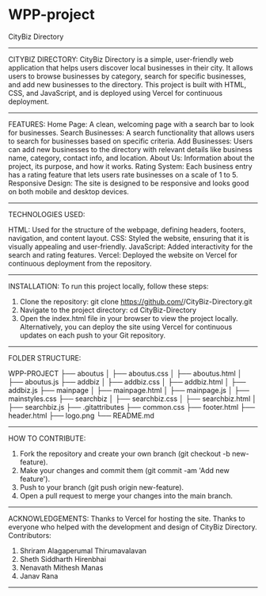 # WPP-project
 CityBiz Directory

-----------------------------------------------------------------------------------

CITYBIZ DIRECTORY:
CityBiz Directory is a simple, user-friendly web application that helps users discover local businesses in their city. It allows users to browse businesses by category, search for specific businesses, and add new businesses to the directory. This project is built with HTML, CSS, and JavaScript, and is deployed using Vercel for continuous deployment.

-----------------------------------------------------------------------------------

FEATURES:
Home Page: A clean, welcoming page with a search bar to look for businesses.
Search Businesses: A search functionality that allows users to search for businesses based on specific criteria.
Add Businesses: Users can add new businesses to the directory with relevant details like business name, category, contact info, and location.
About Us: Information about the project, its purpose, and how it works.
Rating System: Each business entry has a rating feature that lets users rate businesses on a scale of 1 to 5.
Responsive Design: The site is designed to be responsive and looks good on both mobile and desktop devices.

-----------------------------------------------------------------------------------

TECHNOLOGIES USED:

HTML: Used for the structure of the webpage, defining headers, footers, navigation, and content layout.
CSS: Styled the website, ensuring that it is visually appealing and user-friendly.
JavaScript: Added interactivity for the search and rating features.
Vercel: Deployed the website on Vercel for continuous deployment from the repository.

-----------------------------------------------------------------------------------

INSTALLATION:
To run this project locally, follow these steps:
1. Clone the repository:
git clone https://github.com/<your-username>/CityBiz-Directory.git
2. Navigate to the project directory:
cd CityBiz-Directory
3. Open the index.html file in your browser to view the project locally.
Alternatively, you can deploy the site using Vercel for continuous updates on each push to your Git repository.

-----------------------------------------------------------------------------------

FOLDER STRUCTURE:

WPP-PROJECT
├── aboutus
│   ├── aboutus.css
│   ├── aboutus.html
│   ├── aboutus.js
├── addbiz
│   ├── addbiz.css
│   ├── addbiz.html
│   ├── addbiz.js
├── mainpage
│   ├── mainpage.html
│   ├── mainpage.js
│   ├── mainstyles.css
├── searchbiz
│   ├── searchbiz.css
│   ├── searchbiz.html
│   ├── searchbiz.js
├── .gitattributes
├── common.css
├── footer.html
├── header.html
├── logo.png
└── README.md

-----------------------------------------------------------------------------------

HOW TO CONTRIBUTE:
1. Fork the repository and create your own branch (git checkout -b new-feature).
2. Make your changes and commit them (git commit -am 'Add new feature').
3. Push to your branch (git push origin new-feature).
4. Open a pull request to merge your changes into the main branch.

-----------------------------------------------------------------------------------

ACKNOWLEDGEMENTS:
Thanks to Vercel for hosting the site.
Thanks to everyone who helped with the development and design of CityBiz Directory.
Contributors:
1. Shriram Alagaperumal Thirumavalavan
2. Sheth Siddharth Hirenbhai
3. Nenavath Mithesh Manas
4. Janav Rana

-----------------------------------------------------------------------------------